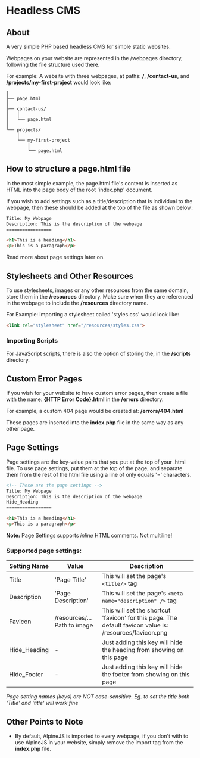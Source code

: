 # Headless CMS

## About

A very simple PHP based headless CMS for simple static websites.

Webpages on your website are represented in the /webpages directory, following the file structure used there.

For example: A website with three webpages, at paths: **/**, **/contact-us**, and **/projects/my-first-project** would look like:

```
│
├── page.html
│
├── contact-us/
│   │
│   └── page.html
│
└── projects/
    │
    └── my-first-project
        │
        └── page.html

```

## How to structure a page.html file
In the most simple example, the page.html file's content is inserted as HTML into the page body of the root 'index.php' document.

If you wish to add settings such as a title/description that is individual to the webpage, then these should be added at the top of the file as shown below:

```html
Title: My Webpage
Description: This is the description of the webpage
=================

<h1>This is a heading</h1>
<p>This is a paragraph</p>

```

Read more about page settings later on.


## Stylesheets and Other Resources
To use stylesheets, images or any other resources from the same domain, store them in the **/resources** directory. Make sure when they are referenced in the webpage to include the **/resources** directory name.

For Example: importing a stylesheet called 'styles.css' would look like:

```html
<link rel="stylesheet" href="/resources/styles.css">
```

### Importing Scripts
For JavaScript scripts, there is also the option of storing the, in the **/scripts** directory.

## Custom Error Pages
If you wish for your website to have custom error pages, then create a file with the name: **{HTTP Error Code}.html** in the **/errors** directory.

For example, a custom 404 page would be created at: **/errors/404.html**

These pages are inserted into the **index.php** file in the same way as any other page.

## Page Settings
Page settings are the key-value pairs that you put at the top of your .html file.
To use page settings, put them at the top of the page, and separate them from the rest of the html file using a line of
only equals '=' characters.

```html
<!-- These are the page settings -->
Title: My Webpage
Description: This is the description of the webpage
Hide_Heading
=================

<h1>This is a heading</h1>
<p>This is a paragraph</p>

```

**Note:** Page Settings supports *inline* HTML comments. Not multiline!

### Supported page settings:
| Setting Name | Value | Description |          
| ------------ | ----- | ----------- |
| Title        | 'Page Title' | This will set the page's ```<title/>``` tag |
| Description  | 'Page Description' | This will set the page's ```<meta  name="description" />``` tag |
| Favicon      | /resources/... Path to image | This will set the shortcut 'favicon' for this page. The default favicon value is: /resources/favicon.png |
| Hide_Heading   | - |Just adding this key will hide the heading from showing on this page |
| Hide_Footer    | - |Just adding this key will hide the footer from showing on this page |

*Page setting names (keys) are NOT case-sensitive. Eg. to set the title both 'Title' and 'title' will work fine*

## Other Points to Note
- By default, AlpineJS is imported to every webpage, if you don't with to use AlpineJS in your website, simply remove the import tag from the **index.php** file.
